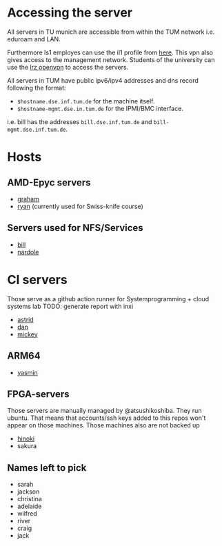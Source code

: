 # Accessing the server

All servers in TU munich are accessible from within the TUM network i.e. eduroam and LAN.

Furthermore ls1 employes can use the il1 profile from
[here](https://vpn.rbg.tum.de). This vpn also gives access to the management
network. Students of the university can use the [lrz
openvpn](https://doku.lrz.de/display/PUBLIC/VPN+-+OpenVPN+Testbetrieb) to access
the servers.

All servers in TUM have public ipv6/ipv4 addresses and dns record following the format:

- `$hostname.dse.inf.tum.de` for the machine itself.
- `$hostname-mgmt.dse.in.tum.de` for the IPMI/BMC interface.

i.e. bill has the addresses `bill.dse.inf.tum.de` and `bill-mgmt.dse.inf.tum.de`.

# Hosts

## AMD-Epyc servers

- [graham](graham.md)
- [ryan](ryan.md) (currently used for Swiss-knife course)

## Servers used for NFS/Services

- [bill](bill.md)
- [nardole](nardole.md)

# CI servers

Those serve as a github action runner for Systemprogramming + cloud systems lab
TODO: generate report with inxi

- [astrid](astrid.md)
- [dan](dan.md)
- [mickey](mickey.md)

## ARM64

- [yasmin](yasmin.md)

## FPGA-servers

Those servers are manually managed by @atsushikoshiba.  They run ubuntu. That
means that accounts/ssh keys added to this repos won't appear on those machines.
Those machines also are not backed up

- [hinoki](hinoki.md)
- sakura

## Names left to pick

- sarah
- jackson
- christina
- adelaide
- wilfred
- river
- craig
- jack
